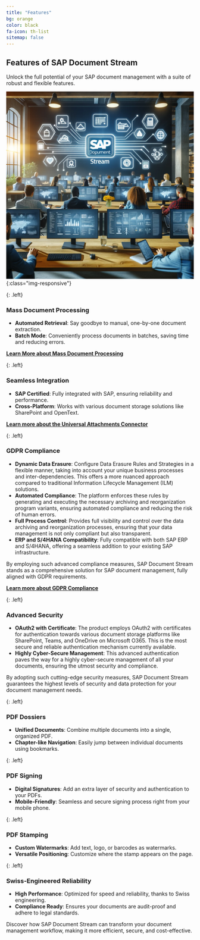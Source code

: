 ```yaml
---
title: "Features"
bg: orange
color: black
fa-icon: th-list
sitemap: false
---
```


## Features of SAP Document Stream

Unlock the full potential of your SAP document management with a suite of robust and flexible features.

![Features of SAP Document Stream](img/znkpdftools-3.png){:class="img-responsive"}

{: .left}
### Mass Document Processing

- **Automated Retrieval**: Say goodbye to manual, one-by-one document extraction.
- **Batch Mode**: Conveniently process documents in batches, saving time and reducing errors.

**[Learn More about Mass Document Processing](https://www.znk.lu/_files/ugd/aff884_6e8230b0188b4f7980ef9bb55e3f6ee0.pdf)**

{: .left}
### Seamless Integration

- **SAP Certified**: Fully integrated with SAP, ensuring reliability and performance.
- **Cross-Platform**: Works with various document storage solutions like SharePoint and OpenText.

**[Learn more about the Universal Attachments Connector](https://www.znk.lu/_files/ugd/aff884_fc764fc0808647ff8d46059b0bcc729b.pdf)**

{: .left}
### GDPR Compliance

- **Dynamic Data Erasure**: Configure Data Erasure Rules and Strategies in a flexible manner, taking into account your unique business processes and inter-dependencies. This offers a more nuanced approach compared to traditional Information Lifecycle Management (ILM) solutions.
- **Automated Compliance**: The platform enforces these rules by generating and executing the necessary archiving and reorganization program variants, ensuring automated compliance and reducing the risk of human errors.
- **Full Process Control**: Provides full visibility and control over the data archiving and reorganization processes, ensuring that your data management is not only compliant but also transparent.
- **ERP and S/4HANA Compatibility**: Fully compatible with both SAP ERP and S/4HANA, offering a seamless addition to your existing SAP infrastructure.

By employing such advanced compliance measures, SAP Document Stream stands as a comprehensive solution for SAP document management, fully aligned with GDPR requirements.

**[Learn more about GDPR Compliance](https://www.znk.lu/_files/ugd/aff884_d9649a74e31a45d0be0d13664dbf1d11.pdf)**

{: .left}
### Advanced Security

- **OAuth2 with Certificate**: The product employs OAuth2 with certificates for authentication towards various document storage platforms like SharePoint, Teams, and OneDrive on Microsoft O365. This is the most secure and reliable authentication mechanism currently available.
- **Highly Cyber-Secure Management**: This advanced authentication paves the way for a highly cyber-secure management of all your documents, ensuring the utmost security and compliance.

By adopting such cutting-edge security measures, SAP Document Stream guarantees the highest levels of security and data protection for your document management needs.

{: .left}
### PDF Dossiers

- **Unified Documents**: Combine multiple documents into a single, organized PDF.
- **Chapter-like Navigation**: Easily jump between individual documents using bookmarks.

{: .left}
### PDF Signing

- **Digital Signatures**: Add an extra layer of security and authentication to your PDFs.
- **Mobile-Friendly**: Seamless and secure signing process right from your mobile phone.

{: .left}
### PDF Stamping

- **Custom Watermarks**: Add text, logo, or barcodes as watermarks.
- **Versatile Positioning**: Customize where the stamp appears on the page.

{: .left}
### Swiss-Engineered Reliability

- **High Performance**: Optimized for speed and reliability, thanks to Swiss engineering.
- **Compliance Ready**: Ensures your documents are audit-proof and adhere to legal standards.

Discover how SAP Document Stream can transform your document management workflow, making it more efficient, secure, and cost-effective.
